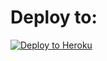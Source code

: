
# Deploy to:
[![Deploy to Heroku](https://www.herokucdn.com/deploy/button.svg)](https://heroku.com/deploy)
